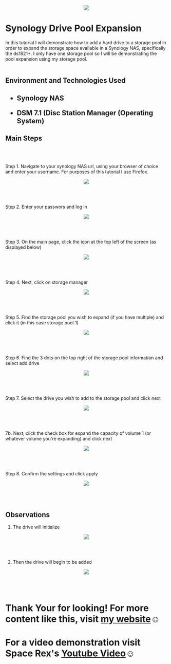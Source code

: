<p align="center">
<img src="https://imgur.com/hZmhDND.png alt="Traffic Examination"/>
</p>


<h1>Synology Drive Pool Expansion</h1>
In this tutorial I will demonstrate how to add a hard drive to a storage pool in order to expand the storage space available in a Synology NAS, specifically the ds1821+. I only have one storage pool so I will be demonstrating the pool expansion using my storage pool.
<br />
<br />

<h2>Environment and Technologies Used<h2/>

- Synology NAS

- DSM 7.1 (Disc Station Manager (Operating System)


<h2>Main Steps</h2>
<br />
<br />

Step 1. Navigate to your synology NAS url, using your browser of choice and enter your username. For purposes of this tutorial I use Firefox.

<p align="center">
<img src="https://imgur.com/XYSqf26.png alt="Traffic Examination"/>
</p>
<br />
<br />

Step 2. Enter your passwors and log in

<p align="center">
<img src="https://imgur.com/s0uOBX1.png alt="Traffic Examination"/>
</p>
<br />
<br />


Step 3. On the main page, click the icon at the top left of the screen (as displayed below)

<p align="center">
<img src="https://imgur.com/WpGIkrJ.png alt="Traffic Examination"/>
</p>
<br />
<br />

Step 4. Next, click on storage manager 

<p align="center">
<img src="https://imgur.com/RL9URKZ.png alt="Traffic Examination"/>
</p>
<br />
<br />


Step 5. Find the storage pool you wish to expand (if you have multiple) and click it (in this case storage pool 1)

<p align="center">
<img src="https://imgur.com/SC4eT1l.png alt="Traffic Examination"/>
</p>
<br />
<br />


Step 6. Find the 3 dots on the top right of the storage pool information and select add drive

<p align="center">
<img src="https://imgur.com/9xmdJZ5.png alt="Traffic Examination"/>
</p>
<br />
<br />

Step 7. Select the drive you wish to add to the storage pool and click next

<p align="center">
<img src="https://imgur.com/3QioZ59.png alt="Traffic Examination"/>
</p>
<br />
<br />

7b. Next, click the check box for expand the capacity of volume 1 (or whatever volume you're expanding) and click next

<p align="center">
<img src="https://imgur.com/nWo5BrJ.png alt="Traffic Examination"/>
</p>
<br />
<br />


Step 8. Confirm the settings and click apply 

<p align="center">
<img src="https://imgur.com/jYfcopt.png alt="Traffic Examination"/>
</p>
<br />
<br />


<h2>Observations</h2>

1. The drive will initialize

<p align="center">
<img src="https://imgur.com/nR1fFAd.png alt="Traffic Examination"/>
</p>
<br />
<br />


2. Then the drive will begin to be added

<p align="center">
<img src="https://imgur.com/gxasoYm.png alt="Traffic Examination"/>
</p>
<br />
<br />


<h1>Thank Your for looking! For more content like this, visit <a href="https://exemplarysecurity.com">my website</a>☺</h1>
<h1>For a video demonstration visit Space Rex's <a href="https://www.youtube.com/watch?v=vyT55sy1xg0">Youtube Video</a>☺</h1>



